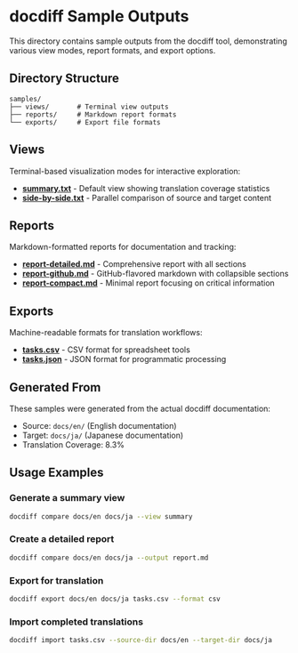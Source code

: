 # docdiff Sample Outputs

This directory contains sample outputs from the docdiff tool, demonstrating various view modes, report formats, and export options.

## Directory Structure

```
samples/
├── views/       # Terminal view outputs
├── reports/     # Markdown report formats
└── exports/     # Export file formats
```

## Views

Terminal-based visualization modes for interactive exploration:

- **[summary.txt](views/summary.txt)** - Default view showing translation coverage statistics
- **[side-by-side.txt](views/side-by-side.txt)** - Parallel comparison of source and target content

## Reports

Markdown-formatted reports for documentation and tracking:

- **[report-detailed.md](reports/report-detailed.md)** - Comprehensive report with all sections
- **[report-github.md](reports/report-github.md)** - GitHub-flavored markdown with collapsible sections
- **[report-compact.md](reports/report-compact.md)** - Minimal report focusing on critical information

## Exports

Machine-readable formats for translation workflows:

- **[tasks.csv](exports/tasks.csv)** - CSV format for spreadsheet tools
- **[tasks.json](exports/tasks.json)** - JSON format for programmatic processing

## Generated From

These samples were generated from the actual docdiff documentation:
- Source: `docs/en/` (English documentation)
- Target: `docs/ja/` (Japanese documentation)
- Translation Coverage: 8.3%

## Usage Examples

### Generate a summary view
```bash
docdiff compare docs/en docs/ja --view summary
```

### Create a detailed report
```bash
docdiff compare docs/en docs/ja --output report.md
```

### Export for translation
```bash
docdiff export docs/en docs/ja tasks.csv --format csv
```

### Import completed translations
```bash
docdiff import tasks.csv --source-dir docs/en --target-dir docs/ja
```